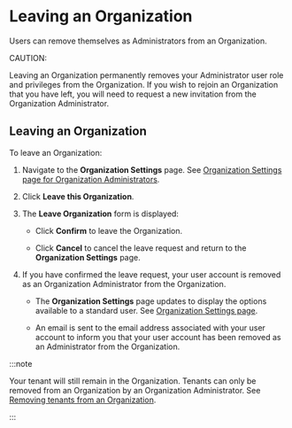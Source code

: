 # Leaving an Organization

<head>
  <meta name="guidename" content="Flow"/>
  <meta name="context" content="GUID-ebcf4141-c761-4aba-a21b-5d2ac2cd0932"/>
</head>


Users can remove themselves as Administrators from an Organization.

CAUTION:

Leaving an Organization permanently removes your Administrator user role and privileges from the Organization. If you wish to rejoin an Organization that you have left, you will need to request a new invitation from the Organization Administrator.

## Leaving an Organization

To leave an Organization:

1.  Navigate to the **Organization Settings** page. See [Organization Settings page for Organization Administrators](flo-Organizations_Page_Administrators_8c6caca0-abab-41b2-8469-3f07ecd02ec6.md).
2.  Click **Leave this Organization**.
3.  The **Leave Organization** form is displayed:
    -   Click **Confirm** to leave the Organization.

    -   Click **Cancel** to cancel the leave request and return to the **Organization Settings** page.

4.  If you have confirmed the leave request, your user account is removed as an Organization Administrator from the Organization.
    -   The **Organization Settings** page updates to display the options available to a standard user. See [Organization Settings page](flo-Organizations_Page_5d231fef-6306-42be-83b1-606ea13293df.md).

    -   An email is sent to the email address associated with your user account to inform you that your user account has been removed as an Administrator from the Organization.


:::note

Your tenant will still remain in the Organization. Tenants can only be removed from an Organization by an Organization Administrator. See [Removing tenants from an Organization](flo-Organizations_Removing_Tenants_114becc7-aabe-4e06-8528-70b5d6dce067.md).

:::